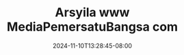 --- 
title: "Arsyila  www MediaPemersatuBangsa com"
description: "streaming bokeh Arsyila  www MediaPemersatuBangsa com doodstream    "
date: 2024-11-10T13:28:45-08:00
file_code: "q8nhh0im7i0f"
draft: false
cover: "whn7yebehzmqdcxr.jpg"
tags: ["Arsyila", "www", "MediaPemersatuBangsa", "com", "bokep-indo", "bokep-viral", "bokep-ig"]
length: 887
fld_id: "1483160"
foldername: "arsyila"
categories: ["arsyila"]
views: 0
---